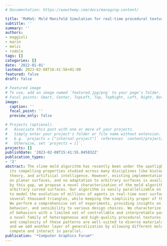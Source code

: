 ```yaml
---
# Documentation: https://wowchemy.com/docs/managing-content/

title: 'MoMaS: Mold Manifold Simulation for real-time procedural texturing'
subtitle: ''
summary: ''
authors:
- maggioli
- marin
- melzi
- rodola
tags: []
categories: []
date: '2022-01-01'
lastmod: 2023-02-08T16:41:56+01:00
featured: false
draft: false

# Featured image
# To use, add an image named `featured.jpg/png` to your page's folder.
# Focal points: Smart, Center, TopLeft, Top, TopRight, Left, Right, BottomLeft, Bottom, BottomRight.
image:
  caption: ''
  focal_point: ''
  preview_only: false

# Projects (optional).
#   Associate this post with one or more of your projects.
#   Simply enter your project's folder or file name without extension.
#   E.g. `projects = ["internal-project"]` references `content/project/deep-learning/index.md`.
#   Otherwise, set `projects = []`.
projects: []
publishDate: '2023-02-08T15:41:55.045832Z'
publication_types:
- '2'
abstract: The slime mold algorithm has recently been under the spotlight thanks to
  its compelling properties studied across many disciplines like biology, computation
  theory, and artificial intelligence. However, existing implementations act only
  on planar surfaces, and no adaptation to arbitrary surfaces is available. Inspired
  by this gap, we propose a novel characterization of the mold algorithm to work on
  arbitrary curved surfaces. Our algorithm is easily parallelizable on GPUs and allows
  to model the evolution of millions of agents in real-time over surface meshes with
  several thousand triangles, while keeping the simplicity proper of the slime paradigm.
  We perform a comprehensive set of experiments, providing insights on stability,
  behavior, and sensibility to various design choices. We characterize a broad collection
  of behaviors with a limited set of controllable and interpretable parameters, enabling
  a novel family of heterogeneous and high-quality procedural textures. The appearance
  and complexity of these patterns are well-suited to diverse materials and scopes,
  and we add another layer of generalization by allowing different mold species to
  compete and interact in parallel.
publication: '*Computer Graphics Forum*'
---
```

